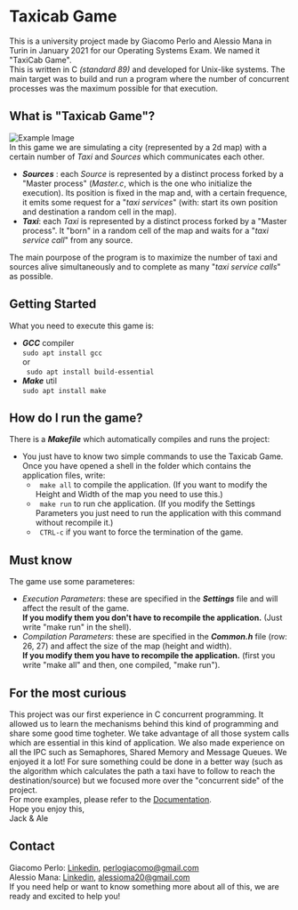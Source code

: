 # Taxicab Game
This is a university project made by Giacomo Perlo and Alessio Mana in Turin in January 2021 for our Operating Systems Exam. 
We named it "TaxiCab Game". </br>
This is written in C *(standard 89)* and developed for Unix-like systems.
The main target was to build and run a program where the number of concurrent processes was the maximum possible for that execution.

## What is "Taxicab Game"?

![Example Image](https://drive.google.com/uc?export=view&id=1ttWKm6Utmnda7krZtkHu3dKhkAXgp2Xr)<br/>
In this game we are simulating a city (represented by a 2d map) with a certain number of *Taxi* and *Sources* which communicates each other. <br/>
- ***Sources*** : each *Source* is represented by a distinct process forked by a "Master process" (*Master.c*, which is the one who initialize the execution). Its position is fixed in the map and, with a certain frequence, it emits some request for a "*taxi services*" (with: start its own position and destination a random cell in the map).
- ***Taxi***: each *Taxi* is represented by a distinct process forked by a "Master process". It "born" in a random cell of the map and waits for a "*taxi service call*" from any source.<br/>

The main pourpose of the program is to maximize the number of taxi and sources alive simultaneously and to complete as many "*taxi service calls*" as possible. 

## Getting Started
What you need to execute this game is:
 - ***GCC*** compiler <br/>
    ``` sudo apt install gcc ```  <br> or <br> ``` sudo apt install build-essential``` 
 - ***Make*** util <br/>
    ``` sudo apt install make ```

## How do I run the game?
There is a ***Makefile*** which automatically compiles and runs the project:
- You just have to know two simple commands to use the Taxicab Game. Once you have opened a shell in the folder which contains the application files, write: <br/>
  - ``` make all``` to compile the application. (If you want to modify the Height and Width of the map you need to use this.) <br/>
  - ``` make run``` to run che application. (If you modify the Settings Parameters you just need to run the application with this command without recompile it.)<br/>
  - ``` CTRL-c``` if you want to force the termination of the game.

## Must know
The game use some parameteres:
- *Execution Parameters*: these are specified in the ***Settings*** file and will affect the result of the game. <br/>
  **If you modify them you don't have to recompile the application.** (Just write "make run" in the shell).
- *Compilation Parameters*: these are specified in the ***Common.h*** file (row: 26, 27) and affect the size of the map (height and width). <br/>
  **If you modify them you have to recompile the application.** (first you write "make all" and then, one compiled, "make run").


## For the most curious
This project was our first experience in C concurrent programming. It allowed us to learn the mechanisms behind this kind of programming and share some good time togheter. We take advantage of all those system calls which are essential in this kind of application. We also made experience on all the IPC such as Semaphores, Shared Memory and Message Queues. We enjoyed it a lot!
For sure something could be done in a better way (such as the algorithm which calculates the path a taxi have to follow to reach the destination/source) but we focused more over the "concurrent side" of the project.<br/>
For more examples, please refer to the [Documentation](https://drive.google.com/file/d/1nuqLbpuRCTUlv6wC8aB1Gj7PbQfNN3VL/view?usp=sharing).<br/>
Hope you enjoy this,<br/> 
Jack & Ale

## Contact
Giacomo Perlo: [Linkedin](https://www.linkedin.com/in/giacomo-perlo/), <perlogiacomo@gmail.com><br/>
Alessio Mana: [Linkedin](https://www.linkedin.com/in/alessio-mana-051112175/), <alessioma20@gmail.com><br/> 
If you need help or want to know something more about all of this, we are ready and excited to help you!
